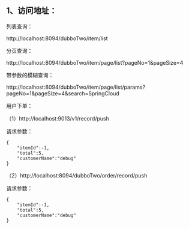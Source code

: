## 1、访问地址：

列表查询：

http://localhost:8094/dubboTwo/item/list

分页查询：

http://localhost:8094/dubboTwo/item/page/list?pageNo=1&pageSize=4

带参数的模糊查询：

http://localhost:8094/dubboTwo/item/page/list/params?pageNo=1&pageSize=4&search=SpringCloud


用户下单：

（1）http://localhost:9013/v1/record/push

请求参数：

```
{
	"itemId":-1,
	"total":5,
	"customerName":"debug"
}
```

（2）http://localhost:8094/dubboTwo/order/record/push


请求参数：

```
{
	"itemId":-1,
	"total":5,
	"customerName":"debug"
}
```
